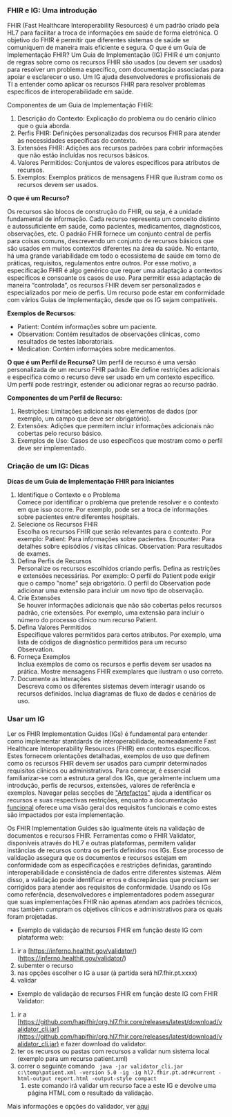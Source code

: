 ### FHIR e IG: Uma introdução

FHIR (Fast Healthcare Interoperability Resources) é um padrão criado pela HL7 para facilitar a troca de
informações em saúde de forma eletrónica. O objetivo do FHIR é permitir que diferentes sistemas de saúde se
comuniquem de maneira mais eficiente e segura.
O que é um Guia de Implementação FHIR?
Um Guia de Implementação (IG) FHIR é um conjunto de regras sobre como os recursos FHIR são usados (ou devem ser
usados) para resolver um problema específico, com documentação associadas para apoiar e esclarecer o uso. Um IG
ajuda desenvolvedores e profissionais de TI a entender como aplicar os recursos FHIR para resolver problemas
específicos de interoperabilidade em saúde.

Componentes de um Guia de Implementação FHIR:
1. Descrição do Contexto: Explicação do problema ou do cenário clínico que o guia aborda.
2. Perfis FHIR: Definições personalizadas dos recursos FHIR para atender às necessidades específicas do contexto.
3. Extensões FHIR: Adições aos recursos padrões para cobrir informações que não estão incluídas nos recursos
básicos.
4. Valores Permitidos: Conjuntos de valores específicos para atributos de recursos.
5. Exemplos: Exemplos práticos de mensagens FHIR que ilustram como os recursos devem ser usados.


**O que é um Recurso?**

Os recursos são blocos de construção do FHIR, ou seja, é a unidade fundamental de informação. Cada recurso representa
um conceito distinto e autossuficiente em saúde, como pacientes, medicamentos, diagnósticos, observações, etc.
O padrão FHIR fornece um conjunto central de perfis para coisas comuns, descrevendo um conjunto de recursos básicos
que são usados em muitos contextos diferentes na área da saúde. No entanto, há uma grande variabilidade em todo o
ecossistema de saúde em torno de práticas, requisitos, regulamentos entre outros.
Por esse motivo, a especificação FHIR é algo genérico que requer uma adaptação a contextos específicos e consoante os
casos de uso. Para permitir essa adaptação de maneira “controlada”, os recursos FHIR devem ser personalizados e
especializados por meio de perfis.
Um recurso pode estar em conformidade com vários Guias de Implementação, desde que os IG sejam compatíveis.

**Exemplos de Recursos:**
* Patient: Contém informações sobre um paciente.
* Observation: Contém resultados de observações clínicas, como resultados de testes laboratoriais.
* Medication: Contém informações sobre medicamentos.

**O que é um Perfil de Recurso?**
Um perfil de recurso é uma versão personalizada de um recurso FHIR padrão. Ele define restrições adicionais e
especifica como o recurso deve ser usado em um contexto específico. Um perfil pode restringir, estender ou adicionar
regras ao recurso padrão.

**Componentes de um Perfil de Recurso:**
1. Restrições: Limitações adicionais nos elementos de dados (por exemplo, um campo que deve ser obrigatório).
2. Extensões: Adições que permitem incluir informações adicionais não cobertas pelo recurso básico.
3. Exemplos de Uso: Casos de uso específicos que mostram como o perfil deve ser implementado.

### Criação de um IG: Dicas

**Dicas de um Guia de Implementação FHIR para Iniciantes**

1. Identifique o Contexto e o Problema  
Comece por identificar o problema que pretende resolver e o contexto em que isso ocorre. Por exemplo, pode ser a troca
de informações sobre pacientes entre diferentes hospitais.
2. Selecione os Recursos FHIR  
Escolha os recursos FHIR que serão relevantes para o contexto. Por exemplo:
Patient: Para informações sobre pacientes.
Encounter: Para detalhes sobre episódios / visitas clínicas.
Observation: Para resultados de exames.
3. Defina Perfis de Recursos  
Personalize os recursos escolhidos criando perfis. Defina as restrições e extensões necessárias. Por exemplo:
O perfil do Patient pode exigir que o campo "nome" seja obrigatório.
O perfil do Observation pode adicionar uma extensão para incluir um novo tipo de observação.
4. Crie Extensões  
Se houver informações adicionais que não são cobertas pelos recursos padrão, crie extensões. Por exemplo, uma extensão
para incluir o número do processo clínico num recurso Patient.
5. Defina Valores Permitidos  
Especifique valores permitidos para certos atributos. Por exemplo, uma lista de códigos de diagnóstico permitidos para
um recurso Observation.
6. Forneça Exemplos  
Inclua exemplos de como os recursos e perfis devem ser usados na prática. Mostre mensagens FHIR exemplares que
ilustram o uso correto.
7. Documente as Interações  
Descreva como os diferentes sistemas devem interagir usando os recursos definidos. Inclua diagramas de fluxo de dados
e cenários de uso.


### Usar um IG
Ler os FHIR Implementation Guides (IGs) é fundamental para entender como implementar stantdards de interoperabilidade, nomeadamente Fast Healthcare Interoperability Resources (FHIR) em contextos específicos. Estes fornecem orientações detalhadas, exemplos de uso que definem como os recursos FHIR devem ser usados para cumprir determinados requisitos clínicos ou administrativos. Para começar, é essencial familiarizar-se com a estrutura geral dos IGs, que geralmente incluem uma introdução, perfis de recursos, extensões, valores de referência e exemplos. Navegar pelas secções de ["Artefactos"](artifacts.html) ajuda a identificar os recursos e suas respectivas restrições, enquanto a documentação [funcional](background.html) oferece uma visão geral dos requisitos funcionais e como estes são impactados por esta implementação. 

Os FHIR Implementation Guides são igualmente úteis na validação de documentos e recursos FHIR. Ferramentas como o FHIR Validator, disponíveis através do HL7 e outras plataformas, permitem validar instâncias de recursos contra os perfis definidos nos IGs. Esse processo de validação assegura que os documentos e recursos estejam em conformidade com as especificações e restrições definidas, garantindo interoperabilidade e consistência de dados entre diferentes sistemas. Além disso, a validação pode identificar erros e discrepâncias que precisam ser corrigidos para atender aos requisitos de conformidade. Usando os IGs como referência, desenvolvedores e implementadores podem assegurar que suas implementações FHIR não apenas atendam aos padrões técnicos, mas também cumpram os objetivos clínicos e administrativos para os quais foram projetadas.

* Exemplo de validação de recursos FHIR em função deste IG com plataforma web:
1. ir a [https://inferno.healthit.gov/validator/)(https://inferno.healthit.gov/validator/)
2. subemter o recurso
3. nas opções escolher o IG a usar (à partida será hl7.fhir.pt.xxxx)
4. validar


* Exemplo de validação de recursos FHIR em função deste IG com FHIR Validator:
1. ir a [https://github.com/hapifhir/org.hl7.fhir.core/releases/latest/download/validator_cli.jar](https://github.com/hapifhir/org.hl7.fhir.core/releases/latest/download/validator_cli.jar) e fazer download do validator.
2. ter os recursos ou pastas com recursos a validar num sistema local (exemplo para um recurso patient.xml)
3. correr o seguinte comando ``` java -jar validator_cli.jar c:\temp\patient.xml -version 5.0 -ig -ig hl7.fhir.pt.adr#current -html-output report.html -output-style compact```
   1. este comando irá validar um recurso face a este IG e devolve uma página HTML com o resultado da validação.
   
Mais informações e opções do validador, ver [aqui](https://confluence.hl7.org/display/FHIR/Using+the+FHIR+Validator)


